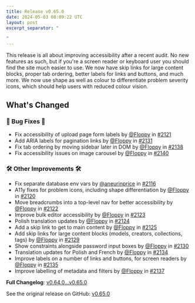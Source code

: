 ```yaml
---
title: Release v0.65.0
date: 2024-05-03 08:09:22 UTC
layout: post
excerpt_separator: "

"
---
```

This release is all about improving accessibility after a recent audit. No new features as such, but if you're a screen reader or keyboard user you should find the site much easier to use. We now have skip links for large content blocks, proper tab ordering, better labels for links and buttons, and much more. We now use shape as well as colour to differentiate problem severity icons, which should help users with reduced colour vision.

## What's Changed
### 🐛 Bug Fixes 🐛
* Fix accessibility of upload page form labels by [@Floppy](https://github.com/Floppy) in [#2121](https://github.com/manyfold3d/manyfold/pull/2121)
* Add ARIA labels for pagination links by [@Floppy](https://github.com/Floppy) in [#2131](https://github.com/manyfold3d/manyfold/pull/2131)
* Fix tab ordering by moving sidebar later in DOM by [@Floppy](https://github.com/Floppy) in [#2138](https://github.com/manyfold3d/manyfold/pull/2138)
* Fix accessibility issues on image carousel by [@Floppy](https://github.com/Floppy) in [#2140](https://github.com/manyfold3d/manyfold/pull/2140)
### 🛠️ Other Improvements 🛠️
* Fix separate database env vars by [@aneurinprice](https://github.com/aneurinprice) in [#2116](https://github.com/manyfold3d/manyfold/pull/2116)
* A11y fixes for problem icons, including shape differentiation by [@Floppy](https://github.com/Floppy) in [#2120](https://github.com/manyfold3d/manyfold/pull/2120)
* Move breadcrumbs into a top-level nav for better accessibility by [@Floppy](https://github.com/Floppy) in [#2122](https://github.com/manyfold3d/manyfold/pull/2122)
* Improve bulk editor accessibility by [@Floppy](https://github.com/Floppy) in [#2123](https://github.com/manyfold3d/manyfold/pull/2123)
* Polish translation updates by [@Floppy](https://github.com/Floppy) in [#2124](https://github.com/manyfold3d/manyfold/pull/2124)
* Add a skip link to get to main content by [@Floppy](https://github.com/Floppy) in [#2125](https://github.com/manyfold3d/manyfold/pull/2125)
* Add skip links for large content blocks (models, creators, collections, tags) by [@Floppy](https://github.com/Floppy) in [#2129](https://github.com/manyfold3d/manyfold/pull/2129)
* Show constraints alongside password input boxes by [@Floppy](https://github.com/Floppy) in [#2130](https://github.com/manyfold3d/manyfold/pull/2130)
* Translation updates for Polish and French by [@Floppy](https://github.com/Floppy) in [#2134](https://github.com/manyfold3d/manyfold/pull/2134)
* Improve labels on a number of links and buttons, for screen readers by [@Floppy](https://github.com/Floppy) in [#2135](https://github.com/manyfold3d/manyfold/pull/2135)
* Improve labelling of metadata and filters by [@Floppy](https://github.com/Floppy) in [#2137](https://github.com/manyfold3d/manyfold/pull/2137)


**Full Changelog**: [v0.64.0...v0.65.0](https://github.com/manyfold3d/manyfold/compare/v0.64.0...v0.65.0)

See the original release on GitHub: [v0.65.0](https://github.com/manyfold3d/manyfold/releases/tag/v0.65.0)
